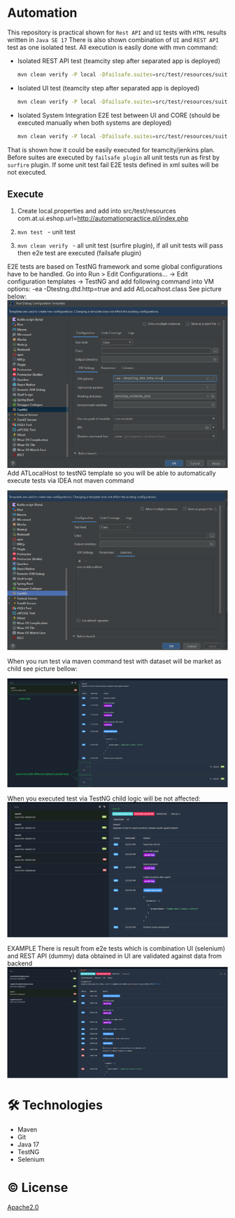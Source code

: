 # Automation
This repository is practical shown for `Rest API` and `UI` tests with `HTML` results written in `Java SE 17`
There is also shown combination of `UI` and `REST API` test as one isolated test.
All execution is easily done with mvn command:

- Isolated REST API test (teamcity step after separated app is deployed)
   ```bash
   mvn clean verify -P local -Dfailsafe.suites=src/test/resources/suites/Rest.xml
   ```
- Isolated UI test (teamcity step after separated app is deployed)
   ```bash
   mvn clean verify -P local -Dfailsafe.suites=src/test/resources/suites/Ui.xml
   ```
- Isolated System Integration E2E test between UI and CORE (should be executed manually when both systems are deployed)
  ```bash
  mvn clean verify -P local -Dfailsafe.suites=src/test/resources/suites/EshopE2E.xml
  ```
That is shown how it could be easily executed for teamcity/jenkins plan. Before suites are executed by `failsafe plugin`
all unit tests run as first by `surfire` plugin. If some unit test fail E2E tests defined in xml suites will be not executed.

## Execute

1. Create local.properties and add into src/test/resources
   com.at.ui.eshop.url=http://automationpractice.pl/index.php
2. ```mvn test ``` - unit test

3. ```mvn clean verify ``` - all unit test (surfire plugin),
if all unit tests will pass then e2e test are executed (failsafe plugin)

E2E tests are based on TestNG framework and some global configurations have to be handled.
Go into Run > Edit Configurations... -> Edit configuration templates -> TestNG and add following command into VM options: -ea -Dtestng.dtd.http=true and add AtLocalhost.class 
See picture below:
![img.png](assets/testNgTemplate.png)
Add ATLocalHost to testNG template so you will be able to automatically execute tests via IDEA not maven command

![img.png](assets/testNGTemplate2.png)

When you run test via maven command test with dataset will be market as child see picture bellow:

![MavenRun.png](assets%2FMavenRun.png)

When you executed test via TestNG child logic will be not affected:
![runViaTestNG.png](assets%2FrunViaTestNG.png)


EXAMPLE
There is result from e2e tests which is combination UI (selenium) and REST API (dummy) data obtained in UI are validated against data from backend
![img.png](assets/example.png)

# 🛠 Technologies
- Maven
- Git
- Java 17
- TestNG
- Selenium

# © License

[Apache2.0](https://www.apache.org/licenses/LICENSE-2.0)